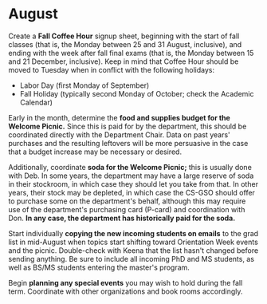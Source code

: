 # August

Create a **Fall Coffee Hour** signup sheet, beginning with the start of fall
classes (that is, the Monday between 25 and 31 August, inclusive), and ending
with the week after fall final exams (that is, the Monday between 15 and 21
December, inclusive).  Keep in mind that Coffee Hour should be moved to Tuesday
when in conflict with the following holidays:

* Labor Day (first Monday of September)
* Fall Holiday (typically second Monday of October; check the Academic Calendar)

Early in the month, determine the **food and supplies budget for the Welcome
Picnic.** Since this is paid for by the department, this should be coordinated
directly with the Department Chair.  Data on past years' purchases and the
resulting leftovers will be more persuasive in the case that a budget increase
may be necessary or desired.

Additionally, coordinate **soda for the Welcome Picnic;** this is usually done
with Deb.  In some years, the department may have a large reserve of soda in
their stockroom, in which case they should let you take from that.  In other
years, their stock may be depleted, in which case the CS-GSO should offer to
purchase some on the department's behalf, although this may require use of the
department's purchasing card (P-card) and coordination with Don.  **In any
case, the department has historically paid for the soda.**

Start individually **copying the new incoming students on emails** to the grad
list in mid-August when topics start shifting toward Orientation Week events
and the picnic.  Double-check with Keena that the list hasn't changed before
sending anything.  Be sure to include all incoming PhD and MS students, as well
as BS/MS students entering the master's program.

Begin **planning any special events** you may wish to hold during the fall
term.  Coordinate with other organizations and book rooms accordingly.

